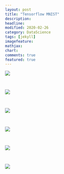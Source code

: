 ```yaml
---
layout: post
title: "Tensorflow MNIST"
description: 
headline: 
modified: 2020-02-26
category: DataScience
tags: [jekyll]
imagefeature: 
mathjax: 
chart: 
comments: true
featured: true
---
```


<p><img src="https://adb-bucket3.s3.amazonaws.com/media/ckupload/2019/11/26/image_VQgbkOz.png" /></p>

<p>&nbsp;</p>

<p><img src="https://adb-bucket3.s3.amazonaws.com/media/ckupload/2019/11/26/image_scjvN6n.png" /></p>

<p>&nbsp;</p>

<p><img src="https://adb-bucket3.s3.amazonaws.com/media/ckupload/2019/11/26/image_u5GRP9V.png" /></p>

<p>&nbsp;</p>

<p><img src="https://adb-bucket3.s3.amazonaws.com/media/ckupload/2019/11/26/image_I8WEBGL.png" /></p>

<p>&nbsp;</p>

<p><img src="https://adb-bucket3.s3.amazonaws.com/media/ckupload/2019/11/26/image_UuKcvtb.png" /></p>

<p>&nbsp;</p>

<p><img src="https://adb-bucket3.s3.amazonaws.com/media/ckupload/2019/11/26/image_fru1M7Q.png" /></p>

<p>&nbsp;</p>

<p>&nbsp;</p>

